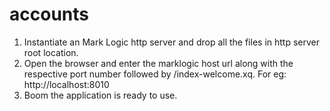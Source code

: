# accounts

1. Instantiate an Mark Logic http server and drop all the files in http server root location.
2. Open the browser and enter the marklogic host url along with the respective port number followed by /index-welcome.xq. For eg: http://localhost:8010
3. Boom the application is ready to use.
